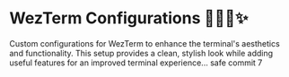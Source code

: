 # WezTerm Configurations 👨‍💻🔥✨️

Custom configurations for WezTerm to enhance the terminal's aesthetics and functionality. This setup provides a clean, stylish look while adding useful features for an improved terminal experience...
safe commit 7

